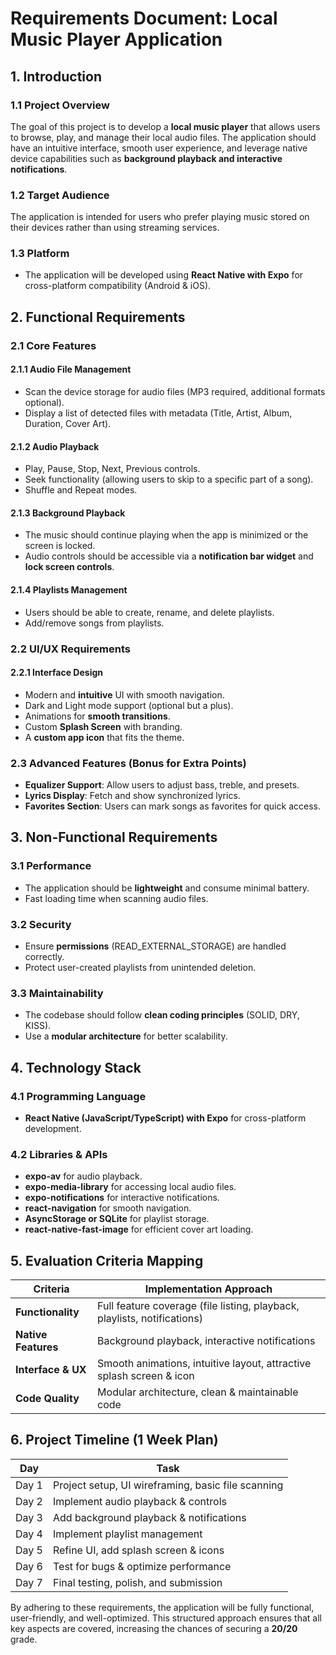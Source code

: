 # Requirements Document: Local Music Player Application

## 1. Introduction

### 1.1 Project Overview

The goal of this project is to develop a **local music player** that allows users to browse, play, and manage their local audio files. The application should have an intuitive interface, smooth user experience, and leverage native device capabilities such as **background playback and interactive notifications**.

### 1.2 Target Audience

The application is intended for users who prefer playing music stored on their devices rather than using streaming services.

### 1.3 Platform

- The application will be developed using **React Native with Expo** for cross-platform compatibility (Android & iOS).

## 2. Functional Requirements

### 2.1 Core Features

#### 2.1.1 Audio File Management

- Scan the device storage for audio files (MP3 required, additional formats optional).
- Display a list of detected files with metadata (Title, Artist, Album, Duration, Cover Art).

#### 2.1.2 Audio Playback

- Play, Pause, Stop, Next, Previous controls.
- Seek functionality (allowing users to skip to a specific part of a song).
- Shuffle and Repeat modes.

#### 2.1.3 Background Playback

- The music should continue playing when the app is minimized or the screen is locked.
- Audio controls should be accessible via a **notification bar widget** and **lock screen controls**.

#### 2.1.4 Playlists Management

- Users should be able to create, rename, and delete playlists.
- Add/remove songs from playlists.

### 2.2 UI/UX Requirements

#### 2.2.1 Interface Design

- Modern and **intuitive** UI with smooth navigation.
- Dark and Light mode support (optional but a plus).
- Animations for **smooth transitions**.
- Custom **Splash Screen** with branding.
- A **custom app icon** that fits the theme.

### 2.3 Advanced Features (Bonus for Extra Points)

- **Equalizer Support**: Allow users to adjust bass, treble, and presets.
- **Lyrics Display**: Fetch and show synchronized lyrics.
- **Favorites Section**: Users can mark songs as favorites for quick access.

## 3. Non-Functional Requirements

### 3.1 Performance

- The application should be **lightweight** and consume minimal battery.
- Fast loading time when scanning audio files.

### 3.2 Security

- Ensure **permissions** (READ\_EXTERNAL\_STORAGE) are handled correctly.
- Protect user-created playlists from unintended deletion.

### 3.3 Maintainability

- The codebase should follow **clean coding principles** (SOLID, DRY, KISS).
- Use a **modular architecture** for better scalability.

## 4. Technology Stack

### 4.1 Programming Language

- **React Native (JavaScript/TypeScript) with Expo** for cross-platform development.

### 4.2 Libraries & APIs

- **expo-av** for audio playback.
- **expo-media-library** for accessing local audio files.
- **expo-notifications** for interactive notifications.
- **react-navigation** for smooth navigation.
- **AsyncStorage or SQLite** for playlist storage.
- **react-native-fast-image** for efficient cover art loading.

## 5. Evaluation Criteria Mapping

| Criteria            | Implementation Approach                                                  |
| ------------------- | ------------------------------------------------------------------------ |
| **Functionality**   | Full feature coverage (file listing, playback, playlists, notifications) |
| **Native Features** | Background playback, interactive notifications                           |
| **Interface & UX**  | Smooth animations, intuitive layout, attractive splash screen & icon     |
| **Code Quality**    | Modular architecture, clean & maintainable code                          |

## 6. Project Timeline (1 Week Plan)

| Day   | Task                                               |
| ----- | -------------------------------------------------- |
| Day 1 | Project setup, UI wireframing, basic file scanning |
| Day 2 | Implement audio playback & controls                |
| Day 3 | Add background playback & notifications            |
| Day 4 | Implement playlist management                      |
| Day 5 | Refine UI, add splash screen & icons               |
| Day 6 | Test for bugs & optimize performance               |
| Day 7 | Final testing, polish, and submission              |

By adhering to these requirements, the application will be fully functional, user-friendly, and well-optimized. This structured approach ensures that all key aspects are covered, increasing the chances of securing a **20/20** grade.

